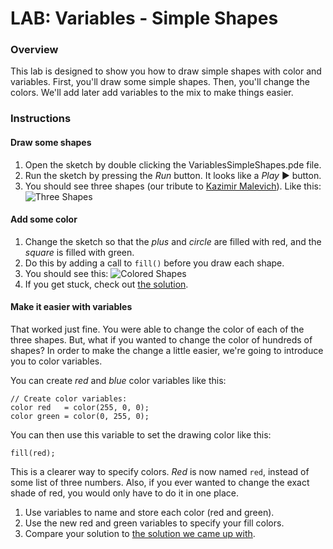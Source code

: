 # LAB: Variables - Simple Shapes

### Overview

This lab is designed to show you how to draw simple shapes with color and variables. First, you'll draw some simple shapes. Then, you'll change the colors. We'll add later add variables to the mix to make things easier.

### Instructions

#### Draw some shapes

1. Open the sketch by double clicking the VariablesSimpleShapes.pde file.
2. Run the sketch by pressing the *Run* button. It looks like a *Play* ▶ button.
3. You should see three shapes (our tribute to [Kazimir Malevich](http://en.wikipedia.org/wiki/Kazimir_Malevich)). Like this: ![Three Shapes](https://raw.github.com/PasDeChocolat/PNMProcessingWorkshop_Summer2013/master/LABS/VariablesSimpleShapes/three_shapes.png)

#### Add some color

1. Change the sketch so that the *plus* and *circle* are filled with red, and the *square* is filled with green.
2. Do this by adding a call to `fill()` before you draw each shape.
3. You should see this: ![Colored Shapes](https://raw.github.com/PasDeChocolat/PNMProcessingWorkshop_Summer2013/master/LABS/VariablesSimpleShapes/colored_shapes.png)
4. If you get stuck, check out [the solution](https://github.com/PasDeChocolat/PNMProcessingWorkshop_Summer2013/tree/master/LABS/SOLUTIONS/VariablesSimpleShapesWithColor/VariablesSimpleShapesWithColor.pde).

#### Make it easier with variables

That worked just fine. You were able to change the color of each of the three shapes. But, what if you wanted to change the color of hundreds of shapes? In order to make the change a little easier, we're going to introduce you to color variables.

You can create *red* and *blue* color variables like this:

````processing
// Create color variables:
color red   = color(255, 0, 0);
color green = color(0, 255, 0);
````

You can then use this variable to set the drawing color like this:

````processing
fill(red);
````

This is a clearer way to specify colors. *Red* is now named `red`, instead of some list of three numbers. Also, if you ever wanted to change the exact shade of red, you would only have to do it in one place.

1. Use variables to name and store each color (red and green).
2. Use the new red and green variables to specify your fill colors.
4. Compare your solution to [the solution we came up with](https://github.com/PasDeChocolat/PNMProcessingWorkshop_Summer2013/tree/master/LABS/SOLUTIONS/VariablesSimpleShapesWithColorVarialbes/VariablesSimpleShapesWithColorVarialbes.pde).

